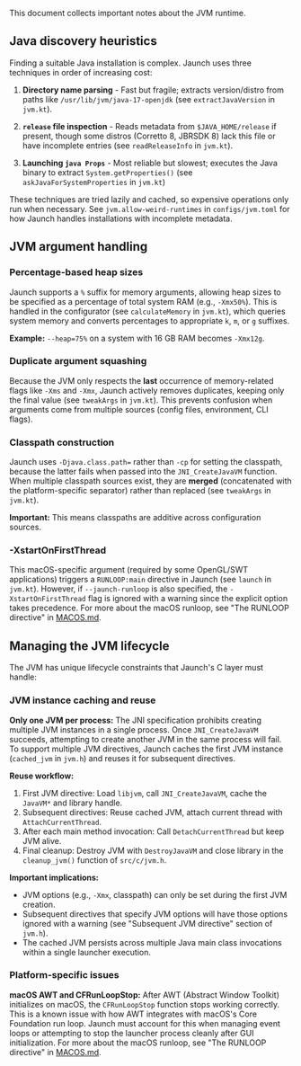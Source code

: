This document collects important notes about the JVM runtime.

## Java discovery heuristics

Finding a suitable Java installation is complex. Jaunch uses three techniques
in order of increasing cost:

1. **Directory name parsing** - Fast but fragile; extracts version/distro
   from paths like `/usr/lib/jvm/java-17-openjdk` (see `extractJavaVersion`
   in `jvm.kt`).

2. **`release` file inspection** - Reads metadata from `$JAVA_HOME/release`
   if present, though some distros (Corretto 8, JBRSDK 8) lack this file or
   have incomplete entries (see `readReleaseInfo` in `jvm.kt`).

3. **Launching `java Props`** - Most reliable but slowest; executes the Java
   binary to extract `System.getProperties()` (see `askJavaForSystemProperties`
   in `jvm.kt`)

These techniques are tried lazily and cached, so expensive operations only
run when necessary. See `jvm.allow-weird-runtimes` in `configs/jvm.toml` for
how Jaunch handles installations with incomplete metadata.

## JVM argument handling

### Percentage-based heap sizes

Jaunch supports a `%` suffix for memory arguments, allowing heap sizes to be
specified as a percentage of total system RAM (e.g., `-Xmx50%`). This is
handled in the configurator (see `calculateMemory` in `jvm.kt`), which queries
system memory and converts percentages to appropriate `k`, `m`, or `g` suffixes.

**Example:** `--heap=75%` on a system with 16 GB RAM becomes `-Xmx12g`.

### Duplicate argument squashing

Because the JVM only respects the **last** occurrence of memory-related flags
like `-Xms` and `-Xmx`, Jaunch actively removes duplicates, keeping only the
final value (see `tweakArgs` in `jvm.kt`). This prevents confusion when
arguments come from multiple sources (config files, environment, CLI flags).

### Classpath construction

Jaunch uses `-Djava.class.path=` rather than `-cp` for setting the classpath,
because the latter fails when passed into the `JNI_CreateJavaVM` function.
When multiple classpath sources exist, they are **merged** (concatenated with
the platform-specific separator) rather than replaced (see `tweakArgs` in
`jvm.kt`).

**Important:** This means classpaths are additive across configuration sources.

### -XstartOnFirstThread

This macOS-specific argument (required by some OpenGL/SWT applications)
triggers a `RUNLOOP:main` directive in Jaunch (see `launch` in `jvm.kt`).
However, if `--jaunch-runloop` is also specified, the `-XstartOnFirstThread`
flag is ignored with a warning since the explicit option takes precedence.
For more about the macOS runloop, see "The RUNLOOP directive" in
[MACOS.md](MACOS.md).

## Managing the JVM lifecycle

The JVM has unique lifecycle constraints that Jaunch's C layer must handle:

### JVM instance caching and reuse

**Only one JVM per process:** The JNI specification prohibits creating multiple
JVM instances in a single process. Once `JNI_CreateJavaVM` succeeds, attempting
to create another JVM in the same process will fail. To support multiple JVM
directives, Jaunch caches the first JVM instance (`cached_jvm` in `jvm.h`) and
reuses it for subsequent directives.

**Reuse workflow:**
1. First JVM directive: Load `libjvm`, call `JNI_CreateJavaVM`, cache the
   `JavaVM*` and library handle.
2. Subsequent directives: Reuse cached JVM, attach current thread with
   `AttachCurrentThread`.
3. After each main method invocation: Call `DetachCurrentThread` but keep JVM
   alive.
4. Final cleanup: Destroy JVM with `DestroyJavaVM` and close library in
   the `cleanup_jvm()` function of `src/c/jvm.h`.

**Important implications:**
- JVM options (e.g., `-Xmx`, classpath) can only be set during the first JVM
  creation.
- Subsequent directives that specify JVM options will have those options
  ignored with a warning (see "Subsequent JVM directive" section of `jvm.h`).
- The cached JVM persists across multiple Java main class invocations within a
  single launcher execution.

### Platform-specific issues

**macOS AWT and CFRunLoopStop:** After AWT (Abstract Window Toolkit)
initializes on macOS, the `CFRunLoopStop` function stops working correctly.
This is a known issue with how AWT integrates with macOS's Core Foundation run
loop. Jaunch must account for this when managing event loops or attempting to
stop the launcher process cleanly after GUI initialization. For more about the
macOS runloop, see "The RUNLOOP directive" in [MACOS.md](MACOS.md).
